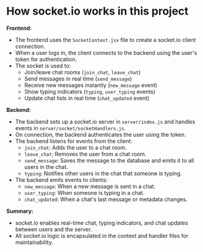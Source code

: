 # How socket.io works in this project

**Frontend:**
- The frontend uses the `SocketContext.jsx` file to create a socket.io client connection.
- When a user logs in, the client connects to the backend using the user's token for authentication.
- The socket is used to:
  - Join/leave chat rooms (`join_chat`, `leave_chat`)
  - Send messages in real time (`send_message`)
  - Receive new messages instantly (`new_message` event)
  - Show typing indicators (`typing`, `user_typing` events)
  - Update chat lists in real time (`chat_updated` event)

**Backend:**
- The backend sets up a socket.io server in `server/index.js` and handles events in `server/socket/socketHandlers.js`.
- On connection, the backend authenticates the user using the token.
- The backend listens for events from the client:
  - `join_chat`: Adds the user to a chat room.
  - `leave_chat`: Removes the user from a chat room.
  - `send_message`: Saves the message to the database and emits it to all users in the chat.
  - `typing`: Notifies other users in the chat that someone is typing.
- The backend emits events to clients:
  - `new_message`: When a new message is sent in a chat.
  - `user_typing`: When someone is typing in a chat.
  - `chat_updated`: When a chat's last message or metadata changes.

**Summary:**
- socket.io enables real-time chat, typing indicators, and chat updates between users and the server.
- All socket.io logic is encapsulated in the context and handler files for maintainability.
